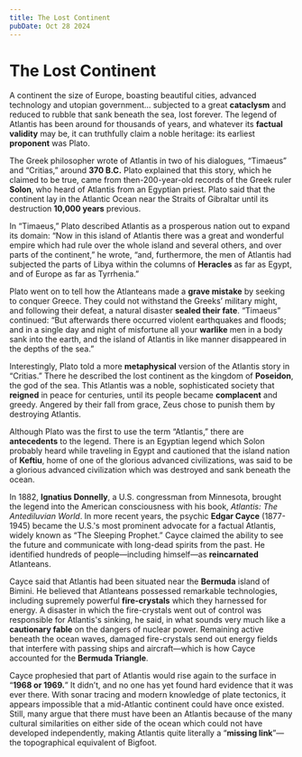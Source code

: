 ```yaml
---
title: The Lost Continent
pubDate: Oct 28 2024
---
```

# The Lost Continent

A continent the size of Europe, boasting beautiful cities, advanced technology and utopian government... subjected to a great **cataclysm** and reduced to rubble that sank beneath the sea, lost forever. The legend of Atlantis has been around for thousands of years, and whatever its **factual validity** may be, it can truthfully claim a noble heritage: its earliest **proponent** was Plato.

The Greek philosopher wrote of Atlantis in two of his dialogues, “Timaeus” and “Critias,” around **370 B.C.** Plato explained that this story, which he claimed to be true, came from then-200-year-old records of the Greek ruler **Solon**, who heard of Atlantis from an Egyptian priest. Plato said that the continent lay in the Atlantic Ocean near the Straits of Gibraltar until its destruction **10,000 years** previous.

In “Timaeus,” Plato described Atlantis as a prosperous nation out to expand its domain: “Now in this island of Atlantis there was a great and wonderful empire which had rule over the whole island and several others, and over parts of the continent,” he wrote, “and, furthermore, the men of Atlantis had subjected the parts of Libya within the columns of **Heracles** as far as Egypt, and of Europe as far as Tyrrhenia.”

Plato went on to tell how the Atlanteans made a **grave mistake** by seeking to conquer Greece. They could not withstand the Greeks’ military might, and following their defeat, a natural disaster **sealed their fate**. “Timaeus” continued: “But afterwards there occurred violent earthquakes and floods; and in a single day and night of misfortune all your **warlike** men in a body sank into the earth, and the island of Atlantis in like manner disappeared in the depths of the sea.”

Interestingly, Plato told a more **metaphysical** version of the Atlantis story in “Critias.” There he described the lost continent as the kingdom of **Poseidon**, the god of the sea. This Atlantis was a noble, sophisticated society that **reigned** in peace for centuries, until its people became **complacent** and greedy. Angered by their fall from grace, Zeus chose to punish them by destroying Atlantis.

Although Plato was the first to use the term “Atlantis,” there are **antecedents** to the legend. There is an Egyptian legend which Solon probably heard while traveling in Egypt and cautioned that the island nation of **Keftiu**, home of one of the glorious advanced civilizations, was said to be a glorious advanced civilization which was destroyed and sank beneath the ocean.

In 1882, **Ignatius Donnelly**, a U.S. congressman from Minnesota, brought the legend into the American consciousness with his book, *Atlantis: The Antediluvian World*. In more recent years, the psychic **Edgar Cayce** (1877-1945) became the U.S.'s most prominent advocate for a factual Atlantis, widely known as “The Sleeping Prophet.” Cayce claimed the ability to see the future and communicate with long-dead spirits from the past. He identified hundreds of people—including himself—as **reincarnated** Atlanteans.

Cayce said that Atlantis had been situated near the **Bermuda** island of Bimini. He believed that Atlanteans possessed remarkable technologies, including supremely powerful **fire-crystals** which they harnessed for energy. A disaster in which the fire-crystals went out of control was responsible for Atlantis's sinking, he said, in what sounds very much like a **cautionary fable** on the dangers of nuclear power. Remaining active beneath the ocean waves, damaged fire-crystals send out energy fields that interfere with passing ships and aircraft—which is how Cayce accounted for the **Bermuda Triangle**.

Cayce prophesied that part of Atlantis would rise again to the surface in “**1968 or 1969.**” It didn’t, and no one has yet found hard evidence that it was ever there. With sonar tracing and modern knowledge of plate tectonics, it appears impossible that a mid-Atlantic continent could have once existed. Still, many argue that there must have been an Atlantis because of the many cultural similarities on either side of the ocean which could not have developed independently, making Atlantis quite literally a “**missing link**”—the topographical equivalent of Bigfoot.